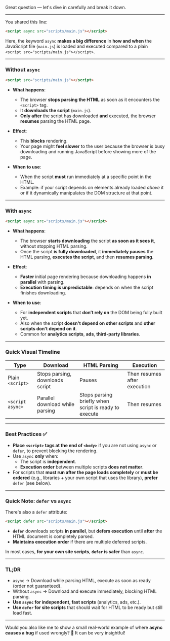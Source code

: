 Great question — let's dive in carefully and break it down.

---

You shared this line:

```html
<script async src="scripts/main.js"></script>
```

Here, the keyword `async` **makes a big difference** in **how and when** the JavaScript file (`main.js`) is loaded and executed compared to a plain `<script src="scripts/main.js"></script>`.

---

### Without `async`

```html
<script src="scripts/main.js"></script>
```

- **What happens**:  
  - The browser **stops parsing the HTML** as soon as it encounters the `<script>` tag.
  - It **downloads the script** (`main.js`).
  - **Only after** the script has downloaded **and** executed, the browser **resumes** parsing the HTML page.

- **Effect**:
  - This **blocks** rendering.
  - Your page might **feel slower** to the user because the browser is busy downloading and running JavaScript before showing more of the page.

- **When to use**:
  - When the script **must** run immediately at a specific point in the HTML.
  - Example: if your script depends on elements already loaded *above* it or if it dynamically manipulates the DOM structure at that point.

---

### With `async`

```html
<script async src="scripts/main.js"></script>
```

- **What happens**:
  - The browser **starts downloading** the script **as soon as it sees it**, without stopping HTML parsing.
  - Once the script **is fully downloaded**, it **immediately pauses** the HTML parsing, **executes the script**, and then **resumes parsing**.

- **Effect**:
  - **Faster** initial page rendering because downloading happens **in parallel** with parsing.
  - **Execution timing is unpredictable**: depends on when the script finishes downloading.

- **When to use**:
  - For **independent scripts** that **don’t rely on** the DOM being fully built yet.
  - Also when the script **doesn't depend on other scripts** and **other scripts don't depend on it**.
  - Common for **analytics scripts**, **ads**, **third-party libraries**.

---

### Quick Visual Timeline

| Type     | Download | HTML Parsing | Execution |
|----------|----------|--------------|-----------|
| Plain `<script>` | Stops parsing, downloads script | Pauses | Then resumes after execution |
| `<script async>` | Parallel download while parsing | Stops parsing briefly when script is ready to execute | Then resumes |

---

### Best Practices ✅

- **Place `<script>` tags at the end of `<body>`** if you are not using `async` or `defer`, to prevent blocking the rendering.
- Use `async` **only** when:
  - The script is **independent**.
  - **Execution order** between multiple scripts **does not matter**.
- For scripts that **must run after the page loads completely** or **must be ordered** (e.g., libraries + your own script that uses the library), **prefer** `defer` (see below).
  
---

### Quick Note: `defer` vs `async`

There's also a `defer` attribute:

```html
<script defer src="scripts/main.js"></script>
```

- **`defer`** downloads scripts **in parallel**, but **defers execution** until **after** the HTML document is completely parsed.
- **Maintains execution order** if there are multiple deferred scripts.

In most cases, **for your own site scripts**, **`defer` is safer** than `async`.

---

### TL;DR

- `async` → Download while parsing HTML, execute as soon as ready (order not guaranteed).  
- Without `async` → Download and execute immediately, blocking HTML parsing.
- **Use `async` for independent, fast scripts** (analytics, ads, etc.).
- **Use `defer` for site scripts** that should wait for HTML to be ready but still load fast.

---

Would you also like me to show a small real-world example of where **async causes a bug** if used wrongly? 📜 It can be very insightful!